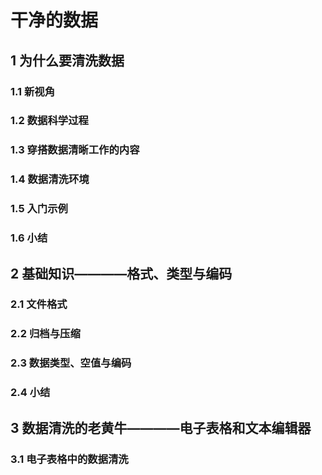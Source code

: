 # 干净的数据

## 1 为什么要清洗数据

### 1.1 新视角

### 1.2 数据科学过程

### 1.3 穿搭数据清晰工作的内容

### 1.4 数据清洗环境

### 1.5 入门示例

### 1.6 小结

## 2 基础知识————格式、类型与编码

### 2.1 文件格式

### 2.2 归档与压缩

### 2.3 数据类型、空值与编码

### 2.4 小结

## 3 数据清洗的老黄牛————电子表格和文本编辑器 

### 3.1 电子表格中的数据清洗
